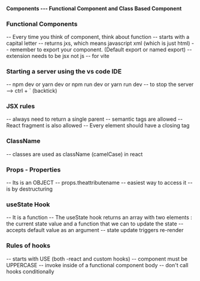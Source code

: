 #### Components --- Functional Component and Class Based Component

### Functional Components 
-- Every time you think of component, think about function
-- starts with a capital letter 
-- returns jxs, which means javascript xml (which is just html)
-- remember to export your component. (Default export or named export)
-- extension needs to be jsx not js -- for vite

### Starting a server using the vs code IDE 
-- npm dev or yarn dev or npm run dev or yarn run dev
-- to stop the server --> ctrl + ` (backtick)

### JSX rules 
-- always need to return a single parent 
-- semantic tags are allowed
-- React fragment is also allowed
-- Every element should have a closing tag

### ClassName 
-- classes are used as className (camelCase) in react 

### Props - Properties
-- Its is an OBJECT
-- props.theattributename
-- easiest way to access it -- is by destructuring

### useState Hook
-- It is a function
-- The useState hook returns an array with two elements : the current state value and a function that we can to update the state
-- accepts default value as an argument 
-- state update triggers re-render 

### Rules of hooks 
-- starts with USE (both -react and custom hooks)
-- component must be UPPERCASE 
-- invoke inside of a functional component body 
-- don't call hooks conditionally
